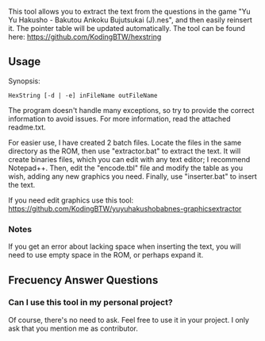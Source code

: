 This tool allows you to extract the text from the questions in the game "Yu Yu Hakusho - Bakutou Ankoku Bujutsukai (J).nes", and then easily reinsert it. The pointer table will be updated automatically.
The tool can be found here: https://github.com/KodingBTW/hexstring

## Usage

Synopsis:
```
HexString [-d | -e] inFileName outFileName
```

The program doesn't handle many exceptions, so try to provide the correct information to avoid issues. For more information, read the attached readme.txt.

For easier use, I have created 2 batch files. Locate the files in the same directory as the ROM, then use "extractor.bat" to extract the text. It will create binaries files, which you can edit with any text editor; I recommend Notepad++. Then, edit the "encode.tbl" file and modify the table as you wish, adding any new graphics you need. Finally, use "inserter.bat" to insert the text.

If you need edit graphics use this tool:
https://github.com/KodingBTW/yuyuhakushobabnes-graphicsextractor

### Notes

If you get an error about lacking space when inserting the text, you will need to use empty space in the ROM, or perhaps expand it.

## Frecuency Answer Questions

### Can I use this tool in my personal project?

Of course, there's no need to ask. Feel free to use it in your project. I only ask that you mention me as contributor.

